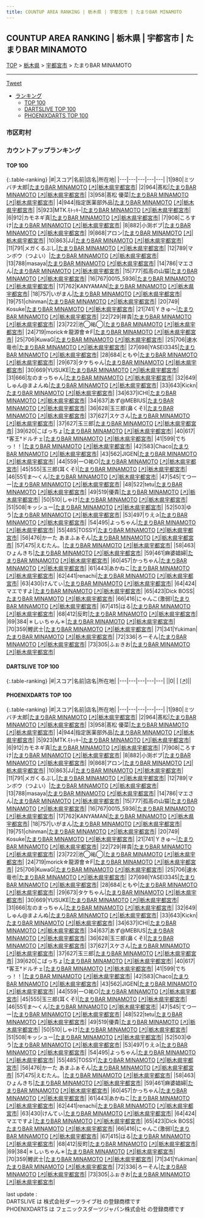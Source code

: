 ```yaml
---
title: COUNTUP AREA RANKING | 栃木県 | 宇都宮市 | たまりBAR MINAMOTO
---
```

## COUNTUP AREA RANKING | 栃木県 | 宇都宮市 | たまりBAR MINAMOTO

[TOP](/darts/rank/) > [栃木県](/darts/rank/栃木県/) > [宇都宮市](/darts/rank/栃木県/宇都宮市/) > たまりBAR MINAMOTO

___

<a href="https://twitter.com/share?ref_src=twsrc%5Etfw" data-text="COUNTUP AREA RANKING | 栃木県宇都宮市たまりBAR MINAMOTO" class="twitter-share-button" data-hashtags="DARTSLIVE,PHOENIXDARTS,darts,ダーツ" data-show-count="false">Tweet</a>

* [ランキング](#カウントアップランキング)
    * [TOP 100](#top-100)
    * [DARTSLIVE TOP 100](#dartslive-top-100)
    * [PHOENIXDARTS TOP 100](#phoenixdarts-top-100)

### 市区町村

<ul>

</ul>

### カウントアップランキング

#### TOP 100



{:.table-ranking}
|#|スコア|名前|店名|所在地|
|---|---|---|---|---|
|1|980|<span class="rank-name-pd">ミツバチ太郎</span>|<a href="/darts/rank/shops/50184.html">たまりBAR MINAMOTO</a> <a href="https://vs.phoenixdarts.com/jp/shop/shopDetailInfo/s_50184?s_seq=50184">[↗]</a>|<a href="/darts/rank/栃木県/宇都宮市">栃木県宇都宮市</a>|
|2|964|<span class="rank-name-pd">髙松</span>|<a href="/darts/rank/shops/50184.html">たまりBAR MINAMOTO</a> <a href="https://vs.phoenixdarts.com/jp/shop/shopDetailInfo/s_50184?s_seq=50184">[↗]</a>|<a href="/darts/rank/栃木県/宇都宮市">栃木県宇都宮市</a>|
|3|958|<span class="rank-name-pd">髙松 優菜</span>|<a href="/darts/rank/shops/50184.html">たまりBAR MINAMOTO</a> <a href="https://vs.phoenixdarts.com/jp/shop/shopDetailInfo/s_50184?s_seq=50184">[↗]</a>|<a href="/darts/rank/栃木県/宇都宮市">栃木県宇都宮市</a>|
|4|944|<span class="rank-name-pd">指定医薬部外品</span>|<a href="/darts/rank/shops/50184.html">たまりBAR MINAMOTO</a> <a href="https://vs.phoenixdarts.com/jp/shop/shopDetailInfo/s_50184?s_seq=50184">[↗]</a>|<a href="/darts/rank/栃木県/宇都宮市">栃木県宇都宮市</a>|
|5|923|<span class="rank-name-pd">MTK.ﾓﾄｯｷｰ</span>|<a href="/darts/rank/shops/50184.html">たまりBAR MINAMOTO</a> <a href="https://vs.phoenixdarts.com/jp/shop/shopDetailInfo/s_50184?s_seq=50184">[↗]</a>|<a href="/darts/rank/栃木県/宇都宮市">栃木県宇都宮市</a>|
|6|912|<span class="rank-name-pd">カモネギ真</span>|<a href="/darts/rank/shops/50184.html">たまりBAR MINAMOTO</a> <a href="https://vs.phoenixdarts.com/jp/shop/shopDetailInfo/s_50184?s_seq=50184">[↗]</a>|<a href="/darts/rank/栃木県/宇都宮市">栃木県宇都宮市</a>|
|7|908|<span class="rank-name-pd">ころすけ</span>|<a href="/darts/rank/shops/50184.html">たまりBAR MINAMOTO</a> <a href="https://vs.phoenixdarts.com/jp/shop/shopDetailInfo/s_50184?s_seq=50184">[↗]</a>|<a href="/darts/rank/栃木県/宇都宮市">栃木県宇都宮市</a>|
|8|882|<span class="rank-name-pd">小渕ボブ</span>|<a href="/darts/rank/shops/50184.html">たまりBAR MINAMOTO</a> <a href="https://vs.phoenixdarts.com/jp/shop/shopDetailInfo/s_50184?s_seq=50184">[↗]</a>|<a href="/darts/rank/栃木県/宇都宮市">栃木県宇都宮市</a>|
|9|868|<span class="rank-name-pd">アロン</span>|<a href="/darts/rank/shops/50184.html">たまりBAR MINAMOTO</a> <a href="https://vs.phoenixdarts.com/jp/shop/shopDetailInfo/s_50184?s_seq=50184">[↗]</a>|<a href="/darts/rank/栃木県/宇都宮市">栃木県宇都宮市</a>|
|10|863|<span class="rank-name-pd">JJ</span>|<a href="/darts/rank/shops/50184.html">たまりBAR MINAMOTO</a> <a href="https://vs.phoenixdarts.com/jp/shop/shopDetailInfo/s_50184?s_seq=50184">[↗]</a>|<a href="/darts/rank/栃木県/宇都宮市">栃木県宇都宮市</a>|
|11|791|<span class="rank-name-pd">メガくるぶし</span>|<a href="/darts/rank/shops/50184.html">たまりBAR MINAMOTO</a> <a href="https://vs.phoenixdarts.com/jp/shop/shopDetailInfo/s_50184?s_seq=50184">[↗]</a>|<a href="/darts/rank/栃木県/宇都宮市">栃木県宇都宮市</a>|
|12|789|<span class="rank-name-pd">マンボウ（つよい）</span>|<a href="/darts/rank/shops/50184.html">たまりBAR MINAMOTO</a> <a href="https://vs.phoenixdarts.com/jp/shop/shopDetailInfo/s_50184?s_seq=50184">[↗]</a>|<a href="/darts/rank/栃木県/宇都宮市">栃木県宇都宮市</a>|
|13|788|<span class="rank-name-pd">masaya</span>|<a href="/darts/rank/shops/50184.html">たまりBAR MINAMOTO</a> <a href="https://vs.phoenixdarts.com/jp/shop/shopDetailInfo/s_50184?s_seq=50184">[↗]</a>|<a href="/darts/rank/栃木県/宇都宮市">栃木県宇都宮市</a>|
|14|786|<span class="rank-name-pd">マエさん</span>|<a href="/darts/rank/shops/50184.html">たまりBAR MINAMOTO</a> <a href="https://vs.phoenixdarts.com/jp/shop/shopDetailInfo/s_50184?s_seq=50184">[↗]</a>|<a href="/darts/rank/栃木県/宇都宮市">栃木県宇都宮市</a>|
|15|777|<span class="rank-name-pd">孤高の山猫</span>|<a href="/darts/rank/shops/50184.html">たまりBAR MINAMOTO</a> <a href="https://vs.phoenixdarts.com/jp/shop/shopDetailInfo/s_50184?s_seq=50184">[↗]</a>|<a href="/darts/rank/栃木県/宇都宮市">栃木県宇都宮市</a>|
|16|767|<span class="rank-name-pd">0015_5936</span>|<a href="/darts/rank/shops/50184.html">たまりBAR MINAMOTO</a> <a href="https://vs.phoenixdarts.com/jp/shop/shopDetailInfo/s_50184?s_seq=50184">[↗]</a>|<a href="/darts/rank/栃木県/宇都宮市">栃木県宇都宮市</a>|
|17|762|<span class="rank-name-pd">KANYAMAN</span>|<a href="/darts/rank/shops/50184.html">たまりBAR MINAMOTO</a> <a href="https://vs.phoenixdarts.com/jp/shop/shopDetailInfo/s_50184?s_seq=50184">[↗]</a>|<a href="/darts/rank/栃木県/宇都宮市">栃木県宇都宮市</a>|
|18|757|<span class="rank-name-pd">いがまん</span>|<a href="/darts/rank/shops/50184.html">たまりBAR MINAMOTO</a> <a href="https://vs.phoenixdarts.com/jp/shop/shopDetailInfo/s_50184?s_seq=50184">[↗]</a>|<a href="/darts/rank/栃木県/宇都宮市">栃木県宇都宮市</a>|
|19|751|<span class="rank-name-pd">chinman</span>|<a href="/darts/rank/shops/50184.html">たまりBAR MINAMOTO</a> <a href="https://vs.phoenixdarts.com/jp/shop/shopDetailInfo/s_50184?s_seq=50184">[↗]</a>|<a href="/darts/rank/栃木県/宇都宮市">栃木県宇都宮市</a>|
|20|749|<span class="rank-name-pd"> Kosuke</span>|<a href="/darts/rank/shops/50184.html">たまりBAR MINAMOTO</a> <a href="https://vs.phoenixdarts.com/jp/shop/shopDetailInfo/s_50184?s_seq=50184">[↗]</a>|<a href="/darts/rank/栃木県/宇都宮市">栃木県宇都宮市</a>|
|21|741|<span class="rank-name-pd">Ｙきゅ～</span>|<a href="/darts/rank/shops/50184.html">たまりBAR MINAMOTO</a> <a href="https://vs.phoenixdarts.com/jp/shop/shopDetailInfo/s_50184?s_seq=50184">[↗]</a>|<a href="/darts/rank/栃木県/宇都宮市">栃木県宇都宮市</a>|
|22|729|<span class="rank-name-pd">祥貴</span>|<a href="/darts/rank/shops/50184.html">たまりBAR MINAMOTO</a> <a href="https://vs.phoenixdarts.com/jp/shop/shopDetailInfo/s_50184?s_seq=50184">[↗]</a>|<a href="/darts/rank/栃木県/宇都宮市">栃木県宇都宮市</a>|
|23|722|<span class="rank-name-pd">池◯祐◯</span>|<a href="/darts/rank/shops/50184.html">たまりBAR MINAMOTO</a> <a href="https://vs.phoenixdarts.com/jp/shop/shopDetailInfo/s_50184?s_seq=50184">[↗]</a>|<a href="/darts/rank/栃木県/宇都宮市">栃木県宇都宮市</a>|
|24|719|<span class="rank-name-pd">morick☆龍源會☆F</span>|<a href="/darts/rank/shops/50184.html">たまりBAR MINAMOTO</a> <a href="https://vs.phoenixdarts.com/jp/shop/shopDetailInfo/s_50184?s_seq=50184">[↗]</a>|<a href="/darts/rank/栃木県/宇都宮市">栃木県宇都宮市</a>|
|25|706|<span class="rank-name-pd">KuwaG</span>|<a href="/darts/rank/shops/50184.html">たまりBAR MINAMOTO</a> <a href="https://vs.phoenixdarts.com/jp/shop/shopDetailInfo/s_50184?s_seq=50184">[↗]</a>|<a href="/darts/rank/栃木県/宇都宮市">栃木県宇都宮市</a>|
|25|706|<span class="rank-name-pd">速水 竜也</span>|<a href="/darts/rank/shops/50184.html">たまりBAR MINAMOTO</a> <a href="https://vs.phoenixdarts.com/jp/shop/shopDetailInfo/s_50184?s_seq=50184">[↗]</a>|<a href="/darts/rank/栃木県/宇都宮市">栃木県宇都宮市</a>|
|27|698|<span class="rank-name-pd">YASEI3345</span>|<a href="/darts/rank/shops/50184.html">たまりBAR MINAMOTO</a> <a href="https://vs.phoenixdarts.com/jp/shop/shopDetailInfo/s_50184?s_seq=50184">[↗]</a>|<a href="/darts/rank/栃木県/宇都宮市">栃木県宇都宮市</a>|
|28|684|<span class="rank-name-pd">ともや</span>|<a href="/darts/rank/shops/50184.html">たまりBAR MINAMOTO</a> <a href="https://vs.phoenixdarts.com/jp/shop/shopDetailInfo/s_50184?s_seq=50184">[↗]</a>|<a href="/darts/rank/栃木県/宇都宮市">栃木県宇都宮市</a>|
|29|673|<span class="rank-name-pd">タケちゃん</span>|<a href="/darts/rank/shops/50184.html">たまりBAR MINAMOTO</a> <a href="https://vs.phoenixdarts.com/jp/shop/shopDetailInfo/s_50184?s_seq=50184">[↗]</a>|<a href="/darts/rank/栃木県/宇都宮市">栃木県宇都宮市</a>|
|30|669|<span class="rank-name-pd">YUSUKE</span>|<a href="/darts/rank/shops/50184.html">たまりBAR MINAMOTO</a> <a href="https://vs.phoenixdarts.com/jp/shop/shopDetailInfo/s_50184?s_seq=50184">[↗]</a>|<a href="/darts/rank/栃木県/宇都宮市">栃木県宇都宮市</a>|
|31|666|<span class="rank-name-pd">左のまっちゃん</span>|<a href="/darts/rank/shops/50184.html">たまりBAR MINAMOTO</a> <a href="https://vs.phoenixdarts.com/jp/shop/shopDetailInfo/s_50184?s_seq=50184">[↗]</a>|<a href="/darts/rank/栃木県/宇都宮市">栃木県宇都宮市</a>|
|32|649|<span class="rank-name-pd">しゅん@まよんぬ</span>|<a href="/darts/rank/shops/50184.html">たまりBAR MINAMOTO</a> <a href="https://vs.phoenixdarts.com/jp/shop/shopDetailInfo/s_50184?s_seq=50184">[↗]</a>|<a href="/darts/rank/栃木県/宇都宮市">栃木県宇都宮市</a>|
|33|643|<span class="rank-name-pd">Kickn</span>|<a href="/darts/rank/shops/50184.html">たまりBAR MINAMOTO</a> <a href="https://vs.phoenixdarts.com/jp/shop/shopDetailInfo/s_50184?s_seq=50184">[↗]</a>|<a href="/darts/rank/栃木県/宇都宮市">栃木県宇都宮市</a>|
|34|637|<span class="rank-name-pd">ICHI</span>|<a href="/darts/rank/shops/50184.html">たまりBAR MINAMOTO</a> <a href="https://vs.phoenixdarts.com/jp/shop/shopDetailInfo/s_50184?s_seq=50184">[↗]</a>|<a href="/darts/rank/栃木県/宇都宮市">栃木県宇都宮市</a>|
|34|637|<span class="rank-name-pd">あず@MEBIUS</span>|<a href="/darts/rank/shops/50184.html">たまりBAR MINAMOTO</a> <a href="https://vs.phoenixdarts.com/jp/shop/shopDetailInfo/s_50184?s_seq=50184">[↗]</a>|<a href="/darts/rank/栃木県/宇都宮市">栃木県宇都宮市</a>|
|36|628|<span class="rank-name-pd">玉三郎(鼻くそ)</span>|<a href="/darts/rank/shops/50184.html">たまりBAR MINAMOTO</a> <a href="https://vs.phoenixdarts.com/jp/shop/shopDetailInfo/s_50184?s_seq=50184">[↗]</a>|<a href="/darts/rank/栃木県/宇都宮市">栃木県宇都宮市</a>|
|37|627|<span class="rank-name-pd">スケさん</span>|<a href="/darts/rank/shops/50184.html">たまりBAR MINAMOTO</a> <a href="https://vs.phoenixdarts.com/jp/shop/shopDetailInfo/s_50184?s_seq=50184">[↗]</a>|<a href="/darts/rank/栃木県/宇都宮市">栃木県宇都宮市</a>|
|37|627|<span class="rank-name-pd">玉三郎</span>|<a href="/darts/rank/shops/50184.html">たまりBAR MINAMOTO</a> <a href="https://vs.phoenixdarts.com/jp/shop/shopDetailInfo/s_50184?s_seq=50184">[↗]</a>|<a href="/darts/rank/栃木県/宇都宮市">栃木県宇都宮市</a>|
|39|620|<span class="rank-name-pd">こばっちょ</span>|<a href="/darts/rank/shops/50184.html">たまりBAR MINAMOTO</a> <a href="https://vs.phoenixdarts.com/jp/shop/shopDetailInfo/s_50184?s_seq=50184">[↗]</a>|<a href="/darts/rank/栃木県/宇都宮市">栃木県宇都宮市</a>|
|40|617|<span class="rank-name-pd">†客王†ドルチェ</span>|<a href="/darts/rank/shops/50184.html">たまりBAR MINAMOTO</a> <a href="https://vs.phoenixdarts.com/jp/shop/shopDetailInfo/s_50184?s_seq=50184">[↗]</a>|<a href="/darts/rank/栃木県/宇都宮市">栃木県宇都宮市</a>|
|41|599|<span class="rank-name-pd">でちっ！！</span>|<a href="/darts/rank/shops/50184.html">たまりBAR MINAMOTO</a> <a href="https://vs.phoenixdarts.com/jp/shop/shopDetailInfo/s_50184?s_seq=50184">[↗]</a>|<a href="/darts/rank/栃木県/宇都宮市">栃木県宇都宮市</a>|
|42|583|<span class="rank-name-pd">Chaco</span>|<a href="/darts/rank/shops/50184.html">たまりBAR MINAMOTO</a> <a href="https://vs.phoenixdarts.com/jp/shop/shopDetailInfo/s_50184?s_seq=50184">[↗]</a>|<a href="/darts/rank/栃木県/宇都宮市">栃木県宇都宮市</a>|
|43|562|<span class="rank-name-pd">JIGEN</span>|<a href="/darts/rank/shops/50184.html">たまりBAR MINAMOTO</a> <a href="https://vs.phoenixdarts.com/jp/shop/shopDetailInfo/s_50184?s_seq=50184">[↗]</a>|<a href="/darts/rank/栃木県/宇都宮市">栃木県宇都宮市</a>|
|44|559|<span class="rank-name-pd">一○祐○</span>|<a href="/darts/rank/shops/50184.html">たまりBAR MINAMOTO</a> <a href="https://vs.phoenixdarts.com/jp/shop/shopDetailInfo/s_50184?s_seq=50184">[↗]</a>|<a href="/darts/rank/栃木県/宇都宮市">栃木県宇都宮市</a>|
|45|555|<span class="rank-name-pd">玉三郎(耳くそ)</span>|<a href="/darts/rank/shops/50184.html">たまりBAR MINAMOTO</a> <a href="https://vs.phoenixdarts.com/jp/shop/shopDetailInfo/s_50184?s_seq=50184">[↗]</a>|<a href="/darts/rank/栃木県/宇都宮市">栃木県宇都宮市</a>|
|46|551|<span class="rank-name-pd">ま～くん</span>|<a href="/darts/rank/shops/50184.html">たまりBAR MINAMOTO</a> <a href="https://vs.phoenixdarts.com/jp/shop/shopDetailInfo/s_50184?s_seq=50184">[↗]</a>|<a href="/darts/rank/栃木県/宇都宮市">栃木県宇都宮市</a>|
|47|545|<span class="rank-name-pd">てつーー</span>|<a href="/darts/rank/shops/50184.html">たまりBAR MINAMOTO</a> <a href="https://vs.phoenixdarts.com/jp/shop/shopDetailInfo/s_50184?s_seq=50184">[↗]</a>|<a href="/darts/rank/栃木県/宇都宮市">栃木県宇都宮市</a>|
|48|522|<span class="rank-name-pd">tetu</span>|<a href="/darts/rank/shops/50184.html">たまりBAR MINAMOTO</a> <a href="https://vs.phoenixdarts.com/jp/shop/shopDetailInfo/s_50184?s_seq=50184">[↗]</a>|<a href="/darts/rank/栃木県/宇都宮市">栃木県宇都宮市</a>|
|49|519|<span class="rank-name-pd">優貴</span>|<a href="/darts/rank/shops/50184.html">たまりBAR MINAMOTO</a> <a href="https://vs.phoenixdarts.com/jp/shop/shopDetailInfo/s_50184?s_seq=50184">[↗]</a>|<a href="/darts/rank/栃木県/宇都宮市">栃木県宇都宮市</a>|
|50|510|<span class="rank-name-pd">しゃけ</span>|<a href="/darts/rank/shops/50184.html">たまりBAR MINAMOTO</a> <a href="https://vs.phoenixdarts.com/jp/shop/shopDetailInfo/s_50184?s_seq=50184">[↗]</a>|<a href="/darts/rank/栃木県/宇都宮市">栃木県宇都宮市</a>|
|51|508|<span class="rank-name-pd">キッシュー</span>|<a href="/darts/rank/shops/50184.html">たまりBAR MINAMOTO</a> <a href="https://vs.phoenixdarts.com/jp/shop/shopDetailInfo/s_50184?s_seq=50184">[↗]</a>|<a href="/darts/rank/栃木県/宇都宮市">栃木県宇都宮市</a>|
|52|503|<span class="rank-name-pd">ゆう</span>|<a href="/darts/rank/shops/50184.html">たまりBAR MINAMOTO</a> <a href="https://vs.phoenixdarts.com/jp/shop/shopDetailInfo/s_50184?s_seq=50184">[↗]</a>|<a href="/darts/rank/栃木県/宇都宮市">栃木県宇都宮市</a>|
|53|497|<span class="rank-name-pd">りえ✰︎</span>|<a href="/darts/rank/shops/50184.html">たまりBAR MINAMOTO</a> <a href="https://vs.phoenixdarts.com/jp/shop/shopDetailInfo/s_50184?s_seq=50184">[↗]</a>|<a href="/darts/rank/栃木県/宇都宮市">栃木県宇都宮市</a>|
|54|495|<span class="rank-name-pd">よっちゃん</span>|<a href="/darts/rank/shops/50184.html">たまりBAR MINAMOTO</a> <a href="https://vs.phoenixdarts.com/jp/shop/shopDetailInfo/s_50184?s_seq=50184">[↗]</a>|<a href="/darts/rank/栃木県/宇都宮市">栃木県宇都宮市</a>|
|55|485|<span class="rank-name-pd">TOSSY</span>|<a href="/darts/rank/shops/50184.html">たまりBAR MINAMOTO</a> <a href="https://vs.phoenixdarts.com/jp/shop/shopDetailInfo/s_50184?s_seq=50184">[↗]</a>|<a href="/darts/rank/栃木県/宇都宮市">栃木県宇都宮市</a>|
|56|476|<span class="rank-name-pd">かーた あまふぁそん</span>|<a href="/darts/rank/shops/50184.html">たまりBAR MINAMOTO</a> <a href="https://vs.phoenixdarts.com/jp/shop/shopDetailInfo/s_50184?s_seq=50184">[↗]</a>|<a href="/darts/rank/栃木県/宇都宮市">栃木県宇都宮市</a>|
|57|475|<span class="rank-name-pd">えむたん。</span>|<a href="/darts/rank/shops/50184.html">たまりBAR MINAMOTO</a> <a href="https://vs.phoenixdarts.com/jp/shop/shopDetailInfo/s_50184?s_seq=50184">[↗]</a>|<a href="/darts/rank/栃木県/宇都宮市">栃木県宇都宮市</a>|
|58|463|<span class="rank-name-pd">ひょんきち</span>|<a href="/darts/rank/shops/50184.html">たまりBAR MINAMOTO</a> <a href="https://vs.phoenixdarts.com/jp/shop/shopDetailInfo/s_50184?s_seq=50184">[↗]</a>|<a href="/darts/rank/栃木県/宇都宮市">栃木県宇都宮市</a>|
|59|461|<span class="rank-name-pd">麻婆娼婦</span>|<a href="/darts/rank/shops/50184.html">たまりBAR MINAMOTO</a> <a href="https://vs.phoenixdarts.com/jp/shop/shopDetailInfo/s_50184?s_seq=50184">[↗]</a>|<a href="/darts/rank/栃木県/宇都宮市">栃木県宇都宮市</a>|
|60|457|<span class="rank-name-pd">かっちゃん</span>|<a href="/darts/rank/shops/50184.html">たまりBAR MINAMOTO</a> <a href="https://vs.phoenixdarts.com/jp/shop/shopDetailInfo/s_50184?s_seq=50184">[↗]</a>|<a href="/darts/rank/栃木県/宇都宮市">栃木県宇都宮市</a>|
|61|443|<span class="rank-name-pd">あかねこ</span>|<a href="/darts/rank/shops/50184.html">たまりBAR MINAMOTO</a> <a href="https://vs.phoenixdarts.com/jp/shop/shopDetailInfo/s_50184?s_seq=50184">[↗]</a>|<a href="/darts/rank/栃木県/宇都宮市">栃木県宇都宮市</a>|
|62|441|<span class="rank-name-pd">renachi</span>|<a href="/darts/rank/shops/50184.html">たまりBAR MINAMOTO</a> <a href="https://vs.phoenixdarts.com/jp/shop/shopDetailInfo/s_50184?s_seq=50184">[↗]</a>|<a href="/darts/rank/栃木県/宇都宮市">栃木県宇都宮市</a>|
|63|430|<span class="rank-name-pd">けんてぃ</span>|<a href="/darts/rank/shops/50184.html">たまりBAR MINAMOTO</a> <a href="https://vs.phoenixdarts.com/jp/shop/shopDetailInfo/s_50184?s_seq=50184">[↗]</a>|<a href="/darts/rank/栃木県/宇都宮市">栃木県宇都宮市</a>|
|64|424|<span class="rank-name-pd">マエですよ</span>|<a href="/darts/rank/shops/50184.html">たまりBAR MINAMOTO</a> <a href="https://vs.phoenixdarts.com/jp/shop/shopDetailInfo/s_50184?s_seq=50184">[↗]</a>|<a href="/darts/rank/栃木県/宇都宮市">栃木県宇都宮市</a>|
|65|423|<span class="rank-name-pd">Dick BOSS</span>|<a href="/darts/rank/shops/50184.html">たまりBAR MINAMOTO</a> <a href="https://vs.phoenixdarts.com/jp/shop/shopDetailInfo/s_50184?s_seq=50184">[↗]</a>|<a href="/darts/rank/栃木県/宇都宮市">栃木県宇都宮市</a>|
|66|416|<span class="rank-name-pd">にゃんこ(激弱)</span>|<a href="/darts/rank/shops/50184.html">たまりBAR MINAMOTO</a> <a href="https://vs.phoenixdarts.com/jp/shop/shopDetailInfo/s_50184?s_seq=50184">[↗]</a>|<a href="/darts/rank/栃木県/宇都宮市">栃木県宇都宮市</a>|
|67|415|<span class="rank-name-pd">はる</span>|<a href="/darts/rank/shops/50184.html">たまりBAR MINAMOTO</a> <a href="https://vs.phoenixdarts.com/jp/shop/shopDetailInfo/s_50184?s_seq=50184">[↗]</a>|<a href="/darts/rank/栃木県/宇都宮市">栃木県宇都宮市</a>|
|68|412|<span class="rank-name-pd">反町</span>|<a href="/darts/rank/shops/50184.html">たまりBAR MINAMOTO</a> <a href="https://vs.phoenixdarts.com/jp/shop/shopDetailInfo/s_50184?s_seq=50184">[↗]</a>|<a href="/darts/rank/栃木県/宇都宮市">栃木県宇都宮市</a>|
|69|384|<span class="rank-name-pd">＊しぃちゃん＊</span>|<a href="/darts/rank/shops/50184.html">たまりBAR MINAMOTO</a> <a href="https://vs.phoenixdarts.com/jp/shop/shopDetailInfo/s_50184?s_seq=50184">[↗]</a>|<a href="/darts/rank/栃木県/宇都宮市">栃木県宇都宮市</a>|
|70|359|<span class="rank-name-pd">鰹武士</span>|<a href="/darts/rank/shops/50184.html">たまりBAR MINAMOTO</a> <a href="https://vs.phoenixdarts.com/jp/shop/shopDetailInfo/s_50184?s_seq=50184">[↗]</a>|<a href="/darts/rank/栃木県/宇都宮市">栃木県宇都宮市</a>|
|71|341|<span class="rank-name-pd">Yukiman</span>|<a href="/darts/rank/shops/50184.html">たまりBAR MINAMOTO</a> <a href="https://vs.phoenixdarts.com/jp/shop/shopDetailInfo/s_50184?s_seq=50184">[↗]</a>|<a href="/darts/rank/栃木県/宇都宮市">栃木県宇都宮市</a>|
|72|336|<span class="rank-name-pd">ろーそん</span>|<a href="/darts/rank/shops/50184.html">たまりBAR MINAMOTO</a> <a href="https://vs.phoenixdarts.com/jp/shop/shopDetailInfo/s_50184?s_seq=50184">[↗]</a>|<a href="/darts/rank/栃木県/宇都宮市">栃木県宇都宮市</a>|
|73|305|<span class="rank-name-pd">ふぉきお</span>|<a href="/darts/rank/shops/50184.html">たまりBAR MINAMOTO</a> <a href="https://vs.phoenixdarts.com/jp/shop/shopDetailInfo/s_50184?s_seq=50184">[↗]</a>|<a href="/darts/rank/栃木県/宇都宮市">栃木県宇都宮市</a>|


#### DARTSLIVE TOP 100



{:.table-ranking}
|#|スコア|名前|店名|所在地|
|---|---|---|---|---|
||0|<span class="rank-name-dl"> </span>|<a href="/darts/rank/shops/.html"></a> <a href="">[↗]</a>|<a href="/darts/rank//"></a>|


#### PHOENIXDARTS TOP 100



{:.table-ranking}
|#|スコア|名前|店名|所在地|
|---|---|---|---|---|
|1|980|<span class="rank-name-pd">ミツバチ太郎</span>|<a href="/darts/rank/shops/50184.html">たまりBAR MINAMOTO</a> <a href="https://vs.phoenixdarts.com/jp/shop/shopDetailInfo/s_50184?s_seq=50184">[↗]</a>|<a href="/darts/rank/栃木県/宇都宮市">栃木県宇都宮市</a>|
|2|964|<span class="rank-name-pd">髙松</span>|<a href="/darts/rank/shops/50184.html">たまりBAR MINAMOTO</a> <a href="https://vs.phoenixdarts.com/jp/shop/shopDetailInfo/s_50184?s_seq=50184">[↗]</a>|<a href="/darts/rank/栃木県/宇都宮市">栃木県宇都宮市</a>|
|3|958|<span class="rank-name-pd">髙松 優菜</span>|<a href="/darts/rank/shops/50184.html">たまりBAR MINAMOTO</a> <a href="https://vs.phoenixdarts.com/jp/shop/shopDetailInfo/s_50184?s_seq=50184">[↗]</a>|<a href="/darts/rank/栃木県/宇都宮市">栃木県宇都宮市</a>|
|4|944|<span class="rank-name-pd">指定医薬部外品</span>|<a href="/darts/rank/shops/50184.html">たまりBAR MINAMOTO</a> <a href="https://vs.phoenixdarts.com/jp/shop/shopDetailInfo/s_50184?s_seq=50184">[↗]</a>|<a href="/darts/rank/栃木県/宇都宮市">栃木県宇都宮市</a>|
|5|923|<span class="rank-name-pd">MTK.ﾓﾄｯｷｰ</span>|<a href="/darts/rank/shops/50184.html">たまりBAR MINAMOTO</a> <a href="https://vs.phoenixdarts.com/jp/shop/shopDetailInfo/s_50184?s_seq=50184">[↗]</a>|<a href="/darts/rank/栃木県/宇都宮市">栃木県宇都宮市</a>|
|6|912|<span class="rank-name-pd">カモネギ真</span>|<a href="/darts/rank/shops/50184.html">たまりBAR MINAMOTO</a> <a href="https://vs.phoenixdarts.com/jp/shop/shopDetailInfo/s_50184?s_seq=50184">[↗]</a>|<a href="/darts/rank/栃木県/宇都宮市">栃木県宇都宮市</a>|
|7|908|<span class="rank-name-pd">ころすけ</span>|<a href="/darts/rank/shops/50184.html">たまりBAR MINAMOTO</a> <a href="https://vs.phoenixdarts.com/jp/shop/shopDetailInfo/s_50184?s_seq=50184">[↗]</a>|<a href="/darts/rank/栃木県/宇都宮市">栃木県宇都宮市</a>|
|8|882|<span class="rank-name-pd">小渕ボブ</span>|<a href="/darts/rank/shops/50184.html">たまりBAR MINAMOTO</a> <a href="https://vs.phoenixdarts.com/jp/shop/shopDetailInfo/s_50184?s_seq=50184">[↗]</a>|<a href="/darts/rank/栃木県/宇都宮市">栃木県宇都宮市</a>|
|9|868|<span class="rank-name-pd">アロン</span>|<a href="/darts/rank/shops/50184.html">たまりBAR MINAMOTO</a> <a href="https://vs.phoenixdarts.com/jp/shop/shopDetailInfo/s_50184?s_seq=50184">[↗]</a>|<a href="/darts/rank/栃木県/宇都宮市">栃木県宇都宮市</a>|
|10|863|<span class="rank-name-pd">JJ</span>|<a href="/darts/rank/shops/50184.html">たまりBAR MINAMOTO</a> <a href="https://vs.phoenixdarts.com/jp/shop/shopDetailInfo/s_50184?s_seq=50184">[↗]</a>|<a href="/darts/rank/栃木県/宇都宮市">栃木県宇都宮市</a>|
|11|791|<span class="rank-name-pd">メガくるぶし</span>|<a href="/darts/rank/shops/50184.html">たまりBAR MINAMOTO</a> <a href="https://vs.phoenixdarts.com/jp/shop/shopDetailInfo/s_50184?s_seq=50184">[↗]</a>|<a href="/darts/rank/栃木県/宇都宮市">栃木県宇都宮市</a>|
|12|789|<span class="rank-name-pd">マンボウ（つよい）</span>|<a href="/darts/rank/shops/50184.html">たまりBAR MINAMOTO</a> <a href="https://vs.phoenixdarts.com/jp/shop/shopDetailInfo/s_50184?s_seq=50184">[↗]</a>|<a href="/darts/rank/栃木県/宇都宮市">栃木県宇都宮市</a>|
|13|788|<span class="rank-name-pd">masaya</span>|<a href="/darts/rank/shops/50184.html">たまりBAR MINAMOTO</a> <a href="https://vs.phoenixdarts.com/jp/shop/shopDetailInfo/s_50184?s_seq=50184">[↗]</a>|<a href="/darts/rank/栃木県/宇都宮市">栃木県宇都宮市</a>|
|14|786|<span class="rank-name-pd">マエさん</span>|<a href="/darts/rank/shops/50184.html">たまりBAR MINAMOTO</a> <a href="https://vs.phoenixdarts.com/jp/shop/shopDetailInfo/s_50184?s_seq=50184">[↗]</a>|<a href="/darts/rank/栃木県/宇都宮市">栃木県宇都宮市</a>|
|15|777|<span class="rank-name-pd">孤高の山猫</span>|<a href="/darts/rank/shops/50184.html">たまりBAR MINAMOTO</a> <a href="https://vs.phoenixdarts.com/jp/shop/shopDetailInfo/s_50184?s_seq=50184">[↗]</a>|<a href="/darts/rank/栃木県/宇都宮市">栃木県宇都宮市</a>|
|16|767|<span class="rank-name-pd">0015_5936</span>|<a href="/darts/rank/shops/50184.html">たまりBAR MINAMOTO</a> <a href="https://vs.phoenixdarts.com/jp/shop/shopDetailInfo/s_50184?s_seq=50184">[↗]</a>|<a href="/darts/rank/栃木県/宇都宮市">栃木県宇都宮市</a>|
|17|762|<span class="rank-name-pd">KANYAMAN</span>|<a href="/darts/rank/shops/50184.html">たまりBAR MINAMOTO</a> <a href="https://vs.phoenixdarts.com/jp/shop/shopDetailInfo/s_50184?s_seq=50184">[↗]</a>|<a href="/darts/rank/栃木県/宇都宮市">栃木県宇都宮市</a>|
|18|757|<span class="rank-name-pd">いがまん</span>|<a href="/darts/rank/shops/50184.html">たまりBAR MINAMOTO</a> <a href="https://vs.phoenixdarts.com/jp/shop/shopDetailInfo/s_50184?s_seq=50184">[↗]</a>|<a href="/darts/rank/栃木県/宇都宮市">栃木県宇都宮市</a>|
|19|751|<span class="rank-name-pd">chinman</span>|<a href="/darts/rank/shops/50184.html">たまりBAR MINAMOTO</a> <a href="https://vs.phoenixdarts.com/jp/shop/shopDetailInfo/s_50184?s_seq=50184">[↗]</a>|<a href="/darts/rank/栃木県/宇都宮市">栃木県宇都宮市</a>|
|20|749|<span class="rank-name-pd"> Kosuke</span>|<a href="/darts/rank/shops/50184.html">たまりBAR MINAMOTO</a> <a href="https://vs.phoenixdarts.com/jp/shop/shopDetailInfo/s_50184?s_seq=50184">[↗]</a>|<a href="/darts/rank/栃木県/宇都宮市">栃木県宇都宮市</a>|
|21|741|<span class="rank-name-pd">Ｙきゅ～</span>|<a href="/darts/rank/shops/50184.html">たまりBAR MINAMOTO</a> <a href="https://vs.phoenixdarts.com/jp/shop/shopDetailInfo/s_50184?s_seq=50184">[↗]</a>|<a href="/darts/rank/栃木県/宇都宮市">栃木県宇都宮市</a>|
|22|729|<span class="rank-name-pd">祥貴</span>|<a href="/darts/rank/shops/50184.html">たまりBAR MINAMOTO</a> <a href="https://vs.phoenixdarts.com/jp/shop/shopDetailInfo/s_50184?s_seq=50184">[↗]</a>|<a href="/darts/rank/栃木県/宇都宮市">栃木県宇都宮市</a>|
|23|722|<span class="rank-name-pd">池◯祐◯</span>|<a href="/darts/rank/shops/50184.html">たまりBAR MINAMOTO</a> <a href="https://vs.phoenixdarts.com/jp/shop/shopDetailInfo/s_50184?s_seq=50184">[↗]</a>|<a href="/darts/rank/栃木県/宇都宮市">栃木県宇都宮市</a>|
|24|719|<span class="rank-name-pd">morick☆龍源會☆F</span>|<a href="/darts/rank/shops/50184.html">たまりBAR MINAMOTO</a> <a href="https://vs.phoenixdarts.com/jp/shop/shopDetailInfo/s_50184?s_seq=50184">[↗]</a>|<a href="/darts/rank/栃木県/宇都宮市">栃木県宇都宮市</a>|
|25|706|<span class="rank-name-pd">KuwaG</span>|<a href="/darts/rank/shops/50184.html">たまりBAR MINAMOTO</a> <a href="https://vs.phoenixdarts.com/jp/shop/shopDetailInfo/s_50184?s_seq=50184">[↗]</a>|<a href="/darts/rank/栃木県/宇都宮市">栃木県宇都宮市</a>|
|25|706|<span class="rank-name-pd">速水 竜也</span>|<a href="/darts/rank/shops/50184.html">たまりBAR MINAMOTO</a> <a href="https://vs.phoenixdarts.com/jp/shop/shopDetailInfo/s_50184?s_seq=50184">[↗]</a>|<a href="/darts/rank/栃木県/宇都宮市">栃木県宇都宮市</a>|
|27|698|<span class="rank-name-pd">YASEI3345</span>|<a href="/darts/rank/shops/50184.html">たまりBAR MINAMOTO</a> <a href="https://vs.phoenixdarts.com/jp/shop/shopDetailInfo/s_50184?s_seq=50184">[↗]</a>|<a href="/darts/rank/栃木県/宇都宮市">栃木県宇都宮市</a>|
|28|684|<span class="rank-name-pd">ともや</span>|<a href="/darts/rank/shops/50184.html">たまりBAR MINAMOTO</a> <a href="https://vs.phoenixdarts.com/jp/shop/shopDetailInfo/s_50184?s_seq=50184">[↗]</a>|<a href="/darts/rank/栃木県/宇都宮市">栃木県宇都宮市</a>|
|29|673|<span class="rank-name-pd">タケちゃん</span>|<a href="/darts/rank/shops/50184.html">たまりBAR MINAMOTO</a> <a href="https://vs.phoenixdarts.com/jp/shop/shopDetailInfo/s_50184?s_seq=50184">[↗]</a>|<a href="/darts/rank/栃木県/宇都宮市">栃木県宇都宮市</a>|
|30|669|<span class="rank-name-pd">YUSUKE</span>|<a href="/darts/rank/shops/50184.html">たまりBAR MINAMOTO</a> <a href="https://vs.phoenixdarts.com/jp/shop/shopDetailInfo/s_50184?s_seq=50184">[↗]</a>|<a href="/darts/rank/栃木県/宇都宮市">栃木県宇都宮市</a>|
|31|666|<span class="rank-name-pd">左のまっちゃん</span>|<a href="/darts/rank/shops/50184.html">たまりBAR MINAMOTO</a> <a href="https://vs.phoenixdarts.com/jp/shop/shopDetailInfo/s_50184?s_seq=50184">[↗]</a>|<a href="/darts/rank/栃木県/宇都宮市">栃木県宇都宮市</a>|
|32|649|<span class="rank-name-pd">しゅん@まよんぬ</span>|<a href="/darts/rank/shops/50184.html">たまりBAR MINAMOTO</a> <a href="https://vs.phoenixdarts.com/jp/shop/shopDetailInfo/s_50184?s_seq=50184">[↗]</a>|<a href="/darts/rank/栃木県/宇都宮市">栃木県宇都宮市</a>|
|33|643|<span class="rank-name-pd">Kickn</span>|<a href="/darts/rank/shops/50184.html">たまりBAR MINAMOTO</a> <a href="https://vs.phoenixdarts.com/jp/shop/shopDetailInfo/s_50184?s_seq=50184">[↗]</a>|<a href="/darts/rank/栃木県/宇都宮市">栃木県宇都宮市</a>|
|34|637|<span class="rank-name-pd">ICHI</span>|<a href="/darts/rank/shops/50184.html">たまりBAR MINAMOTO</a> <a href="https://vs.phoenixdarts.com/jp/shop/shopDetailInfo/s_50184?s_seq=50184">[↗]</a>|<a href="/darts/rank/栃木県/宇都宮市">栃木県宇都宮市</a>|
|34|637|<span class="rank-name-pd">あず@MEBIUS</span>|<a href="/darts/rank/shops/50184.html">たまりBAR MINAMOTO</a> <a href="https://vs.phoenixdarts.com/jp/shop/shopDetailInfo/s_50184?s_seq=50184">[↗]</a>|<a href="/darts/rank/栃木県/宇都宮市">栃木県宇都宮市</a>|
|36|628|<span class="rank-name-pd">玉三郎(鼻くそ)</span>|<a href="/darts/rank/shops/50184.html">たまりBAR MINAMOTO</a> <a href="https://vs.phoenixdarts.com/jp/shop/shopDetailInfo/s_50184?s_seq=50184">[↗]</a>|<a href="/darts/rank/栃木県/宇都宮市">栃木県宇都宮市</a>|
|37|627|<span class="rank-name-pd">スケさん</span>|<a href="/darts/rank/shops/50184.html">たまりBAR MINAMOTO</a> <a href="https://vs.phoenixdarts.com/jp/shop/shopDetailInfo/s_50184?s_seq=50184">[↗]</a>|<a href="/darts/rank/栃木県/宇都宮市">栃木県宇都宮市</a>|
|37|627|<span class="rank-name-pd">玉三郎</span>|<a href="/darts/rank/shops/50184.html">たまりBAR MINAMOTO</a> <a href="https://vs.phoenixdarts.com/jp/shop/shopDetailInfo/s_50184?s_seq=50184">[↗]</a>|<a href="/darts/rank/栃木県/宇都宮市">栃木県宇都宮市</a>|
|39|620|<span class="rank-name-pd">こばっちょ</span>|<a href="/darts/rank/shops/50184.html">たまりBAR MINAMOTO</a> <a href="https://vs.phoenixdarts.com/jp/shop/shopDetailInfo/s_50184?s_seq=50184">[↗]</a>|<a href="/darts/rank/栃木県/宇都宮市">栃木県宇都宮市</a>|
|40|617|<span class="rank-name-pd">†客王†ドルチェ</span>|<a href="/darts/rank/shops/50184.html">たまりBAR MINAMOTO</a> <a href="https://vs.phoenixdarts.com/jp/shop/shopDetailInfo/s_50184?s_seq=50184">[↗]</a>|<a href="/darts/rank/栃木県/宇都宮市">栃木県宇都宮市</a>|
|41|599|<span class="rank-name-pd">でちっ！！</span>|<a href="/darts/rank/shops/50184.html">たまりBAR MINAMOTO</a> <a href="https://vs.phoenixdarts.com/jp/shop/shopDetailInfo/s_50184?s_seq=50184">[↗]</a>|<a href="/darts/rank/栃木県/宇都宮市">栃木県宇都宮市</a>|
|42|583|<span class="rank-name-pd">Chaco</span>|<a href="/darts/rank/shops/50184.html">たまりBAR MINAMOTO</a> <a href="https://vs.phoenixdarts.com/jp/shop/shopDetailInfo/s_50184?s_seq=50184">[↗]</a>|<a href="/darts/rank/栃木県/宇都宮市">栃木県宇都宮市</a>|
|43|562|<span class="rank-name-pd">JIGEN</span>|<a href="/darts/rank/shops/50184.html">たまりBAR MINAMOTO</a> <a href="https://vs.phoenixdarts.com/jp/shop/shopDetailInfo/s_50184?s_seq=50184">[↗]</a>|<a href="/darts/rank/栃木県/宇都宮市">栃木県宇都宮市</a>|
|44|559|<span class="rank-name-pd">一○祐○</span>|<a href="/darts/rank/shops/50184.html">たまりBAR MINAMOTO</a> <a href="https://vs.phoenixdarts.com/jp/shop/shopDetailInfo/s_50184?s_seq=50184">[↗]</a>|<a href="/darts/rank/栃木県/宇都宮市">栃木県宇都宮市</a>|
|45|555|<span class="rank-name-pd">玉三郎(耳くそ)</span>|<a href="/darts/rank/shops/50184.html">たまりBAR MINAMOTO</a> <a href="https://vs.phoenixdarts.com/jp/shop/shopDetailInfo/s_50184?s_seq=50184">[↗]</a>|<a href="/darts/rank/栃木県/宇都宮市">栃木県宇都宮市</a>|
|46|551|<span class="rank-name-pd">ま～くん</span>|<a href="/darts/rank/shops/50184.html">たまりBAR MINAMOTO</a> <a href="https://vs.phoenixdarts.com/jp/shop/shopDetailInfo/s_50184?s_seq=50184">[↗]</a>|<a href="/darts/rank/栃木県/宇都宮市">栃木県宇都宮市</a>|
|47|545|<span class="rank-name-pd">てつーー</span>|<a href="/darts/rank/shops/50184.html">たまりBAR MINAMOTO</a> <a href="https://vs.phoenixdarts.com/jp/shop/shopDetailInfo/s_50184?s_seq=50184">[↗]</a>|<a href="/darts/rank/栃木県/宇都宮市">栃木県宇都宮市</a>|
|48|522|<span class="rank-name-pd">tetu</span>|<a href="/darts/rank/shops/50184.html">たまりBAR MINAMOTO</a> <a href="https://vs.phoenixdarts.com/jp/shop/shopDetailInfo/s_50184?s_seq=50184">[↗]</a>|<a href="/darts/rank/栃木県/宇都宮市">栃木県宇都宮市</a>|
|49|519|<span class="rank-name-pd">優貴</span>|<a href="/darts/rank/shops/50184.html">たまりBAR MINAMOTO</a> <a href="https://vs.phoenixdarts.com/jp/shop/shopDetailInfo/s_50184?s_seq=50184">[↗]</a>|<a href="/darts/rank/栃木県/宇都宮市">栃木県宇都宮市</a>|
|50|510|<span class="rank-name-pd">しゃけ</span>|<a href="/darts/rank/shops/50184.html">たまりBAR MINAMOTO</a> <a href="https://vs.phoenixdarts.com/jp/shop/shopDetailInfo/s_50184?s_seq=50184">[↗]</a>|<a href="/darts/rank/栃木県/宇都宮市">栃木県宇都宮市</a>|
|51|508|<span class="rank-name-pd">キッシュー</span>|<a href="/darts/rank/shops/50184.html">たまりBAR MINAMOTO</a> <a href="https://vs.phoenixdarts.com/jp/shop/shopDetailInfo/s_50184?s_seq=50184">[↗]</a>|<a href="/darts/rank/栃木県/宇都宮市">栃木県宇都宮市</a>|
|52|503|<span class="rank-name-pd">ゆう</span>|<a href="/darts/rank/shops/50184.html">たまりBAR MINAMOTO</a> <a href="https://vs.phoenixdarts.com/jp/shop/shopDetailInfo/s_50184?s_seq=50184">[↗]</a>|<a href="/darts/rank/栃木県/宇都宮市">栃木県宇都宮市</a>|
|53|497|<span class="rank-name-pd">りえ✰︎</span>|<a href="/darts/rank/shops/50184.html">たまりBAR MINAMOTO</a> <a href="https://vs.phoenixdarts.com/jp/shop/shopDetailInfo/s_50184?s_seq=50184">[↗]</a>|<a href="/darts/rank/栃木県/宇都宮市">栃木県宇都宮市</a>|
|54|495|<span class="rank-name-pd">よっちゃん</span>|<a href="/darts/rank/shops/50184.html">たまりBAR MINAMOTO</a> <a href="https://vs.phoenixdarts.com/jp/shop/shopDetailInfo/s_50184?s_seq=50184">[↗]</a>|<a href="/darts/rank/栃木県/宇都宮市">栃木県宇都宮市</a>|
|55|485|<span class="rank-name-pd">TOSSY</span>|<a href="/darts/rank/shops/50184.html">たまりBAR MINAMOTO</a> <a href="https://vs.phoenixdarts.com/jp/shop/shopDetailInfo/s_50184?s_seq=50184">[↗]</a>|<a href="/darts/rank/栃木県/宇都宮市">栃木県宇都宮市</a>|
|56|476|<span class="rank-name-pd">かーた あまふぁそん</span>|<a href="/darts/rank/shops/50184.html">たまりBAR MINAMOTO</a> <a href="https://vs.phoenixdarts.com/jp/shop/shopDetailInfo/s_50184?s_seq=50184">[↗]</a>|<a href="/darts/rank/栃木県/宇都宮市">栃木県宇都宮市</a>|
|57|475|<span class="rank-name-pd">えむたん。</span>|<a href="/darts/rank/shops/50184.html">たまりBAR MINAMOTO</a> <a href="https://vs.phoenixdarts.com/jp/shop/shopDetailInfo/s_50184?s_seq=50184">[↗]</a>|<a href="/darts/rank/栃木県/宇都宮市">栃木県宇都宮市</a>|
|58|463|<span class="rank-name-pd">ひょんきち</span>|<a href="/darts/rank/shops/50184.html">たまりBAR MINAMOTO</a> <a href="https://vs.phoenixdarts.com/jp/shop/shopDetailInfo/s_50184?s_seq=50184">[↗]</a>|<a href="/darts/rank/栃木県/宇都宮市">栃木県宇都宮市</a>|
|59|461|<span class="rank-name-pd">麻婆娼婦</span>|<a href="/darts/rank/shops/50184.html">たまりBAR MINAMOTO</a> <a href="https://vs.phoenixdarts.com/jp/shop/shopDetailInfo/s_50184?s_seq=50184">[↗]</a>|<a href="/darts/rank/栃木県/宇都宮市">栃木県宇都宮市</a>|
|60|457|<span class="rank-name-pd">かっちゃん</span>|<a href="/darts/rank/shops/50184.html">たまりBAR MINAMOTO</a> <a href="https://vs.phoenixdarts.com/jp/shop/shopDetailInfo/s_50184?s_seq=50184">[↗]</a>|<a href="/darts/rank/栃木県/宇都宮市">栃木県宇都宮市</a>|
|61|443|<span class="rank-name-pd">あかねこ</span>|<a href="/darts/rank/shops/50184.html">たまりBAR MINAMOTO</a> <a href="https://vs.phoenixdarts.com/jp/shop/shopDetailInfo/s_50184?s_seq=50184">[↗]</a>|<a href="/darts/rank/栃木県/宇都宮市">栃木県宇都宮市</a>|
|62|441|<span class="rank-name-pd">renachi</span>|<a href="/darts/rank/shops/50184.html">たまりBAR MINAMOTO</a> <a href="https://vs.phoenixdarts.com/jp/shop/shopDetailInfo/s_50184?s_seq=50184">[↗]</a>|<a href="/darts/rank/栃木県/宇都宮市">栃木県宇都宮市</a>|
|63|430|<span class="rank-name-pd">けんてぃ</span>|<a href="/darts/rank/shops/50184.html">たまりBAR MINAMOTO</a> <a href="https://vs.phoenixdarts.com/jp/shop/shopDetailInfo/s_50184?s_seq=50184">[↗]</a>|<a href="/darts/rank/栃木県/宇都宮市">栃木県宇都宮市</a>|
|64|424|<span class="rank-name-pd">マエですよ</span>|<a href="/darts/rank/shops/50184.html">たまりBAR MINAMOTO</a> <a href="https://vs.phoenixdarts.com/jp/shop/shopDetailInfo/s_50184?s_seq=50184">[↗]</a>|<a href="/darts/rank/栃木県/宇都宮市">栃木県宇都宮市</a>|
|65|423|<span class="rank-name-pd">Dick BOSS</span>|<a href="/darts/rank/shops/50184.html">たまりBAR MINAMOTO</a> <a href="https://vs.phoenixdarts.com/jp/shop/shopDetailInfo/s_50184?s_seq=50184">[↗]</a>|<a href="/darts/rank/栃木県/宇都宮市">栃木県宇都宮市</a>|
|66|416|<span class="rank-name-pd">にゃんこ(激弱)</span>|<a href="/darts/rank/shops/50184.html">たまりBAR MINAMOTO</a> <a href="https://vs.phoenixdarts.com/jp/shop/shopDetailInfo/s_50184?s_seq=50184">[↗]</a>|<a href="/darts/rank/栃木県/宇都宮市">栃木県宇都宮市</a>|
|67|415|<span class="rank-name-pd">はる</span>|<a href="/darts/rank/shops/50184.html">たまりBAR MINAMOTO</a> <a href="https://vs.phoenixdarts.com/jp/shop/shopDetailInfo/s_50184?s_seq=50184">[↗]</a>|<a href="/darts/rank/栃木県/宇都宮市">栃木県宇都宮市</a>|
|68|412|<span class="rank-name-pd">反町</span>|<a href="/darts/rank/shops/50184.html">たまりBAR MINAMOTO</a> <a href="https://vs.phoenixdarts.com/jp/shop/shopDetailInfo/s_50184?s_seq=50184">[↗]</a>|<a href="/darts/rank/栃木県/宇都宮市">栃木県宇都宮市</a>|
|69|384|<span class="rank-name-pd">＊しぃちゃん＊</span>|<a href="/darts/rank/shops/50184.html">たまりBAR MINAMOTO</a> <a href="https://vs.phoenixdarts.com/jp/shop/shopDetailInfo/s_50184?s_seq=50184">[↗]</a>|<a href="/darts/rank/栃木県/宇都宮市">栃木県宇都宮市</a>|
|70|359|<span class="rank-name-pd">鰹武士</span>|<a href="/darts/rank/shops/50184.html">たまりBAR MINAMOTO</a> <a href="https://vs.phoenixdarts.com/jp/shop/shopDetailInfo/s_50184?s_seq=50184">[↗]</a>|<a href="/darts/rank/栃木県/宇都宮市">栃木県宇都宮市</a>|
|71|341|<span class="rank-name-pd">Yukiman</span>|<a href="/darts/rank/shops/50184.html">たまりBAR MINAMOTO</a> <a href="https://vs.phoenixdarts.com/jp/shop/shopDetailInfo/s_50184?s_seq=50184">[↗]</a>|<a href="/darts/rank/栃木県/宇都宮市">栃木県宇都宮市</a>|
|72|336|<span class="rank-name-pd">ろーそん</span>|<a href="/darts/rank/shops/50184.html">たまりBAR MINAMOTO</a> <a href="https://vs.phoenixdarts.com/jp/shop/shopDetailInfo/s_50184?s_seq=50184">[↗]</a>|<a href="/darts/rank/栃木県/宇都宮市">栃木県宇都宮市</a>|
|73|305|<span class="rank-name-pd">ふぉきお</span>|<a href="/darts/rank/shops/50184.html">たまりBAR MINAMOTO</a> <a href="https://vs.phoenixdarts.com/jp/shop/shopDetailInfo/s_50184?s_seq=50184">[↗]</a>|<a href="/darts/rank/栃木県/宇都宮市">栃木県宇都宮市</a>|


<div class="footer border-top border-gray-light mt-5 pt-3 text-right text-gray">
    last update : <span style="font-weight: italic" id="foot_last_modified"></span><br />
    DARTSLIVE は 株式会社ダーツライブ社 の登録商標です<br />
    PHOENIXDARTS は フェニックスダーツジャパン株式会社 の登録商標です<br />
</div>

<script src="https://cdnjs.cloudflare.com/ajax/libs/jquery.tablesorter/2.31.3/js/jquery.tablesorter.min.js" integrity="sha512-qzgd5cYSZcosqpzpn7zF2ZId8f/8CHmFKZ8j7mU4OUXTNRd5g+ZHBPsgKEwoqxCtdQvExE5LprwwPAgoicguNg==" crossorigin="anonymous" referrerpolicy="no-referrer"></script>
<link rel="stylesheet" href="https://cdnjs.cloudflare.com/ajax/libs/jquery.tablesorter/2.31.3/css/theme.default.min.css" integrity="sha512-wghhOJkjQX0Lh3NSWvNKeZ0ZpNn+SPVXX1Qyc9OCaogADktxrBiBdKGDoqVUOyhStvMBmJQ8ZdMHiR3wuEq8+w==" crossorigin="anonymous" referrerpolicy="no-referrer" />
<script>
$(function() {
    $(".table-ranking").tablesorter({sortList:[[0, 0]]});
    $("#foot_last_modified").text(formatDate(new Date(document.lastModified), 'yyyy-MM-dd HH:mm:ss'));
});
</script>

<script async src="https://platform.twitter.com/widgets.js" charset="utf-8"></script>